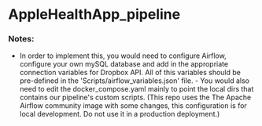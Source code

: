 # AppleHealthApp_pipeline

### Notes:
- In order to implement this, you would need to configure Airflow, configure your own mySQL database and add in the appropriate connection variables for Dropbox API. All of this variables should be pre-defined in the 'Scripts/airflow_variables.json' file.
      - You would also need to edit the docker_compose.yaml mainly to point the local dirs that contains our pipeline's custom scripts. (This repo uses the          The Apache Airflow community image with some changes, this configuration is for local development. Do not use it in a production deployment.)
      

      
